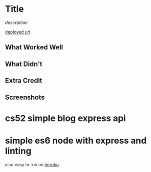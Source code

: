 # Title

*description*

[deployed url](http://url-if-deployed-here)

## What Worked Well

## What Didn't

## Extra Credit

## Screenshots
# cs52 simple blog express api #
# simple es6 node with express and linting

also easy to run on [heroku](https://devcenter.heroku.com/articles/getting-started-with-nodejs#deploy-the-app)


